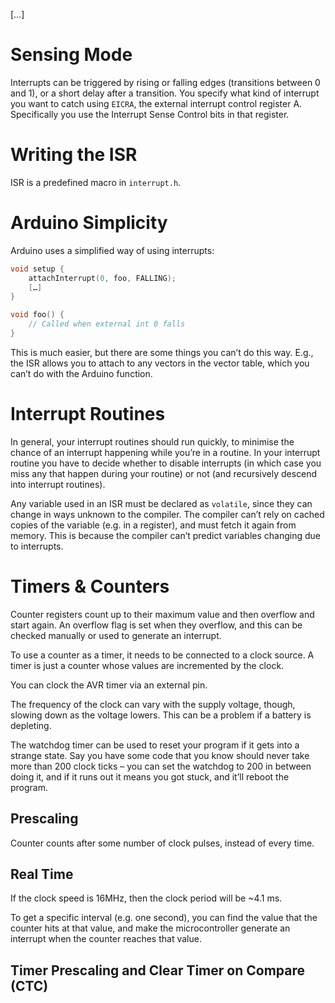[…]

# Sensing Mode

Interrupts can be triggered by rising or falling edges (transitions between 0 and 1), or a short delay after a transition. You specify what kind of interrupt you want to catch using `EICRA`, the external interrupt control register A. Specifically you use the Interrupt Sense Control bits in that register.

# Writing the ISR

ISR is a predefined macro in `interrupt.h`.

# Arduino Simplicity

Arduino uses a simplified way of using interrupts:

```c++
void setup {
    attachInterrupt(0, foo, FALLING);
    […]
}

void foo() {
    // Called when external int 0 falls
}
```

This is much easier, but there are some things you can’t do this way. E.g., the ISR allows you to attach to any vectors in the vector table, which you can’t do with the Arduino function.

# Interrupt Routines

In general, your interrupt routines should run quickly, to minimise the chance of an interrupt happening while you’re in a routine. In your interrupt routine you have to decide whether to disable interrupts (in which case you miss any that happen during your routine) or not (and recursively descend into interrupt routines).

Any variable used in an ISR must be declared as `volatile`, since they can change in ways unknown to the compiler. The compiler can’t rely on cached copies of the variable (e.g. in a register), and must fetch it again from memory. This is because the compiler can’t predict variables changing due to interrupts.

# Timers & Counters

Counter registers count up to their maximum value and then overflow and start again. An overflow flag is set when they overflow, and this can be checked manually or used to generate an interrupt.

To use a counter as a timer, it needs to be connected to a clock source. A timer is just a counter whose values are incremented by the clock.

You can clock the AVR timer via an external pin.

The frequency of the clock can vary with the supply voltage, though, slowing down as the voltage lowers. This can be a problem if a battery is depleting.

The watchdog timer can be used to reset your program if it gets into a strange state. Say you have some code that you know should never take more than 200 clock ticks – you can set the watchdog to 200 in between doing it, and if it runs out it means you got stuck, and it’ll reboot the program.

## Prescaling

Counter counts after some number of clock pulses, instead of every time.

## Real Time

If the clock speed is 16MHz, then the clock period will be ~4.1 ms.

To get a specific interval (e.g. one second), you can find the value that the counter hits at that value, and make the microcontroller generate an interrupt when the counter reaches that value.

## Timer Prescaling and Clear Timer on Compare (CTC)
